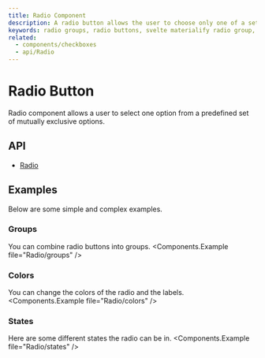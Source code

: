 ```yaml
---
title: Radio Component
description: A radio button allows the user to choose only one of a set of options using a radio group.
keywords: radio groups, radio buttons, svelte materialify radio group, svelte materialify radio, svelte radio component, svelte radio group component
related:
  - components/checkboxes
  - api/Radio
---
```


# Radio Button

Radio component allows a user to select one option from a predefined set of mutually exclusive options.

## API

- [Radio](/api/Radio/)

## Examples

Below are some simple and complex examples.

### Groups

You can combine radio buttons into groups.
<Components.Example file="Radio/groups" />

### Colors

You can change the colors of the radio and the labels.
<Components.Example file="Radio/colors" />

### States

Here are some different states the radio can be in.
<Components.Example file="Radio/states" />
